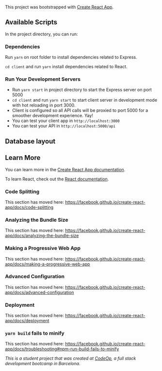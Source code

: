 This project was bootstrapped with [Create React App](https://github.com/facebook/create-react-app).

## Available Scripts

In the project directory, you can run:

### Dependencies

Run `yarn` on root folder to install dependencies related to Express.

`cd client` and run `yarn` install dependencies related to React.

### Run Your Development Servers

- Run `yarn start` in project directory to start the Express server on port 5000
- `cd client` and run `yarn start` to start client server in development mode with hot reloading in port 3000.
- Client is configured so all API calls will be proxied to port 5000 for a smoother development experience. Yay!
- You can test your client app in `http://localhost:3000`
- You can test your API in `http://localhost:5000/api`

## Database layout

## Learn More

You can learn more in the [Create React App documentation](https://facebook.github.io/create-react-app/docs/getting-started).

To learn React, check out the [React documentation](https://reactjs.org/).

### Code Splitting

This section has moved here: https://facebook.github.io/create-react-app/docs/code-splitting

### Analyzing the Bundle Size

This section has moved here: https://facebook.github.io/create-react-app/docs/analyzing-the-bundle-size

### Making a Progressive Web App

This section has moved here: https://facebook.github.io/create-react-app/docs/making-a-progressive-web-app

### Advanced Configuration

This section has moved here: https://facebook.github.io/create-react-app/docs/advanced-configuration

### Deployment

This section has moved here: https://facebook.github.io/create-react-app/docs/deployment

### `yarn build` fails to minify

This section has moved here: https://facebook.github.io/create-react-app/docs/troubleshooting#npm-run-build-fails-to-minify

_This is a student project that was created at [CodeOp](http://codeop.tech), a full stack development bootcamp in Barcelona._
